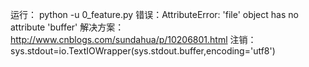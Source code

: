 
运行： python -u 0_feature.py
错误：AttributeError: 'file' object has no attribute 'buffer'
解决方案：http://www.cnblogs.com/sundahua/p/10206801.html
    注销：sys.stdout=io.TextIOWrapper(sys.stdout.buffer,encoding='utf8')
